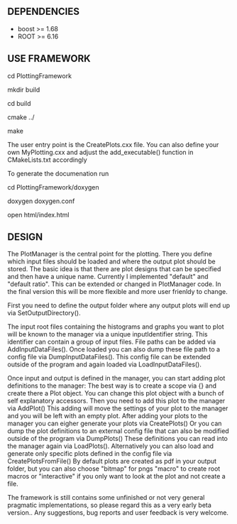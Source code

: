DEPENDENCIES
------------
- boost >= 1.68
- ROOT  >= 6.16

USE FRAMEWORK
-------------
cd PlottingFramework

mkdir build

cd build

cmake ../

make

The user entry point is the CreatePlots.cxx file.
You can also define your own MyPlotting.cxx and adjust the add_executable() function in CMakeLists.txt accordingly

To generate the documenation run

cd PlottingFramework/doxygen

doxygen doxygen.conf

open html/index.html


DESIGN
------

The PlotManager is the central point for the plotting.
There you define which input files should be loaded and where the output plot should be stored.
The basic idea is that there are plot designs that can be specified and then have a unique name.
Currently I implemented "default" and "default ratio". This can be extended or changed in PlotManager code.
In the final version this will be more flexible and more user frienldy to change.

First you need to define the output folder where any output plots will end up via SetOutputDirectory().

The input root files containing the histograms and graphs you want to plot will be known to the manager via a unique inputIdentifier string. This identifier can contain a group of input files.
File paths can be added via AddInputDataFiles(). Once loaded you can also dump these file path to a config file via DumpInputDataFiles(). This config file can be extended outside of the program and again loaded via LoadInputDataFiles().

Once input and output is defined in the manager, you can start adding plot definitions to the manager:
The best way is to create a scope via {} and create there a Plot object.
You can change this plot object with a bunch of self explanatory accessors.
Then you need to add this plot to the manager via AddPlot()
This adding will move the settings of your plot to the manager and you will be left with an empty plot.
After adding your plots to the manager you can eigher generate your plots via CreatePlots()
Or you can dump the plot definitions to an external config file that can also be modified outside of the program via DumpPlots()
These definitions you can read into the manager again via LoadPlots().
Alternatively you can also load and generate only specific plots defined in the config file via CreatePlotsFromFile()
By default plots are created as pdf in your output folder, but you can also choose "bitmap" for pngs "macro" to create root macros or "interactive" if you only want to look at the plot and not create a file.


The framework is still contains some unfinished or not very general pragmatic implementations, so please regard this as a very early beta version.. 
Any suggestions, bug reports and user feedback is very welcome.
